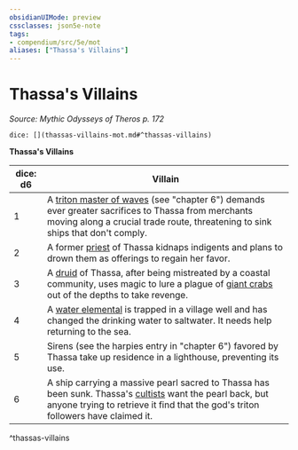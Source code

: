 ```yaml
---
obsidianUIMode: preview
cssclasses: json5e-note
tags:
- compendium/src/5e/mot
aliases: ["Thassa's Villains"]
---
```

# Thassa's Villains
*Source: Mythic Odysseys of Theros p. 172* 

`dice: [](thassas-villains-mot.md#^thassas-villains)`

**Thassa's Villains**

| dice: d6 | Villain |
|----------|---------|
| 1 | A [triton master of waves](compendium/bestiary/humanoid/triton-master-of-waves-mot.md) (see "chapter 6") demands ever greater sacrifices to Thassa from merchants moving along a crucial trade route, threatening to sink ships that don't comply. |
| 2 | A former [priest](compendium/bestiary/humanoid/priest.md) of Thassa kidnaps indigents and plans to drown them as offerings to regain her favor. |
| 3 | A [druid](compendium/bestiary/humanoid/druid.md) of Thassa, after being mistreated by a coastal community, uses magic to lure a plague of [giant crabs](compendium/bestiary/beast/giant-crab.md) out of the depths to take revenge. |
| 4 | A [water elemental](compendium/bestiary/elemental/water-elemental.md) is trapped in a village well and has changed the drinking water to saltwater. It needs help returning to the sea. |
| 5 | Sirens (see the harpies entry in "chapter 6") favored by Thassa take up residence in a lighthouse, preventing its use. |
| 6 | A ship carrying a massive pearl sacred to Thassa has been sunk. Thassa's [cultists](compendium/bestiary/humanoid/cultist.md) want the pearl back, but anyone trying to retrieve it find that the god's triton followers have claimed it. |
^thassas-villains